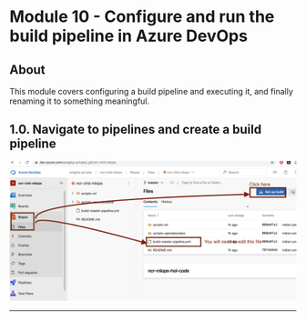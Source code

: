 
# Module 10 - Configure and run the build pipeline in Azure DevOps

## About
This module covers configuring a build pipeline and executing it, and finally renaming it to something meaningful.

## 1.0. Navigate to pipelines and create a build pipeline

![dse2-1](../images/0001-create-build-pipeline-00.png)
<br>
<hr>
<br>
